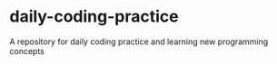 # daily-coding-practice
A repository for daily coding practice and learning new programming concepts
